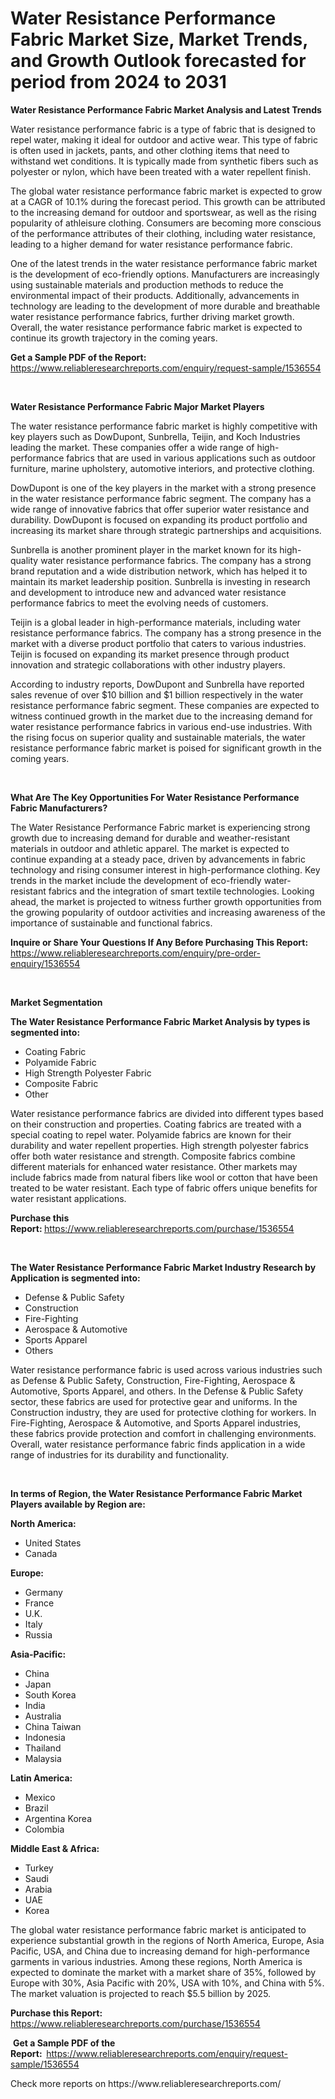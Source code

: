 <p><h1>Water Resistance Performance Fabric Market Size, Market Trends, and Growth Outlook forecasted for period from 2024 to 2031</h1></p><p><strong>Water Resistance Performance Fabric Market Analysis and Latest Trends</strong></p>
<p><p>Water resistance performance fabric is a type of fabric that is designed to repel water, making it ideal for outdoor and active wear. This type of fabric is often used in jackets, pants, and other clothing items that need to withstand wet conditions. It is typically made from synthetic fibers such as polyester or nylon, which have been treated with a water repellent finish.</p><p>The global water resistance performance fabric market is expected to grow at a CAGR of 10.1% during the forecast period. This growth can be attributed to the increasing demand for outdoor and sportswear, as well as the rising popularity of athleisure clothing. Consumers are becoming more conscious of the performance attributes of their clothing, including water resistance, leading to a higher demand for water resistance performance fabric.</p><p>One of the latest trends in the water resistance performance fabric market is the development of eco-friendly options. Manufacturers are increasingly using sustainable materials and production methods to reduce the environmental impact of their products. Additionally, advancements in technology are leading to the development of more durable and breathable water resistance performance fabrics, further driving market growth. Overall, the water resistance performance fabric market is expected to continue its growth trajectory in the coming years.</p></p>
<p><strong>Get a Sample PDF of the Report:&nbsp;</strong> <a href="https://www.reliableresearchreports.com/enquiry/request-sample/1536554">https://www.reliableresearchreports.com/enquiry/request-sample/1536554</a></p>
<p>&nbsp;</p>
<p><strong>Water Resistance Performance Fabric Major Market Players</strong></p>
<p><p>The water resistance performance fabric market is highly competitive with key players such as DowDupont, Sunbrella, Teijin, and Koch Industries leading the market. These companies offer a wide range of high-performance fabrics that are used in various applications such as outdoor furniture, marine upholstery, automotive interiors, and protective clothing.</p><p>DowDupont is one of the key players in the market with a strong presence in the water resistance performance fabric segment. The company has a wide range of innovative fabrics that offer superior water resistance and durability. DowDupont is focused on expanding its product portfolio and increasing its market share through strategic partnerships and acquisitions.</p><p>Sunbrella is another prominent player in the market known for its high-quality water resistance performance fabrics. The company has a strong brand reputation and a wide distribution network, which has helped it to maintain its market leadership position. Sunbrella is investing in research and development to introduce new and advanced water resistance performance fabrics to meet the evolving needs of customers.</p><p>Teijin is a global leader in high-performance materials, including water resistance performance fabrics. The company has a strong presence in the market with a diverse product portfolio that caters to various industries. Teijin is focused on expanding its market presence through product innovation and strategic collaborations with other industry players.</p><p>According to industry reports, DowDupont and Sunbrella have reported sales revenue of over $10 billion and $1 billion respectively in the water resistance performance fabric segment. These companies are expected to witness continued growth in the market due to the increasing demand for water resistance performance fabrics in various end-use industries. With the rising focus on superior quality and sustainable materials, the water resistance performance fabric market is poised for significant growth in the coming years.</p></p>
<p>&nbsp;</p>
<p><strong>What Are The Key Opportunities For Water Resistance Performance Fabric Manufacturers?</strong></p>
<p><p>The Water Resistance Performance Fabric market is experiencing strong growth due to increasing demand for durable and weather-resistant materials in outdoor and athletic apparel. The market is expected to continue expanding at a steady pace, driven by advancements in fabric technology and rising consumer interest in high-performance clothing. Key trends in the market include the development of eco-friendly water-resistant fabrics and the integration of smart textile technologies. Looking ahead, the market is projected to witness further growth opportunities from the growing popularity of outdoor activities and increasing awareness of the importance of sustainable and functional fabrics.</p></p>
<p><strong>Inquire or Share Your Questions If Any Before Purchasing This Report:</strong> <a href="https://www.reliableresearchreports.com/enquiry/pre-order-enquiry/1536554">https://www.reliableresearchreports.com/enquiry/pre-order-enquiry/1536554</a></p>
<p>&nbsp;</p>
<p><strong>Market Segmentation</strong></p>
<p><strong>The Water Resistance Performance Fabric Market Analysis by types is segmented into:</strong></p>
<p><ul><li>Coating Fabric</li><li>Polyamide Fabric</li><li>High Strength Polyester Fabric</li><li>Composite Fabric</li><li>Other</li></ul></p>
<p><p>Water resistance performance fabrics are divided into different types based on their construction and properties. Coating fabrics are treated with a special coating to repel water. Polyamide fabrics are known for their durability and water repellent properties. High strength polyester fabrics offer both water resistance and strength. Composite fabrics combine different materials for enhanced water resistance. Other markets may include fabrics made from natural fibers like wool or cotton that have been treated to be water resistant. Each type of fabric offers unique benefits for water resistant applications.</p></p>
<p><strong>Purchase this Report:&nbsp;</strong><a href="https://www.reliableresearchreports.com/purchase/1536554">https://www.reliableresearchreports.com/purchase/1536554</a></p>
<p>&nbsp;</p>
<p><strong>The Water Resistance Performance Fabric Market Industry Research by Application is segmented into:</strong></p>
<p><ul><li>Defense & Public Safety</li><li>Construction</li><li>Fire-Fighting</li><li>Aerospace & Automotive</li><li>Sports Apparel</li><li>Others</li></ul></p>
<p><p>Water resistance performance fabric is used across various industries such as Defense & Public Safety, Construction, Fire-Fighting, Aerospace & Automotive, Sports Apparel, and others. In the Defense & Public Safety sector, these fabrics are used for protective gear and uniforms. In the Construction industry, they are used for protective clothing for workers. In Fire-Fighting, Aerospace & Automotive, and Sports Apparel industries, these fabrics provide protection and comfort in challenging environments. Overall, water resistance performance fabric finds application in a wide range of industries for its durability and functionality.</p></p>
<p>&nbsp;</p>
<p><strong>In terms of Region, the Water Resistance Performance Fabric Market Players available by Region are:</strong></p>
<p>
    <p> <strong> North America: </strong>
        <ul>
            <li>United States</li>
            <li>Canada</li>
        </ul>
        </p> 
    <p> <strong> Europe: </strong>
        <ul>
            <li>Germany</li>
            <li>France</li>
            <li>U.K.</li>
            <li>Italy</li>
            <li>Russia</li>
        </ul>
        </p> 
    <p> <strong> Asia-Pacific: </strong>
        <ul>
            <li>China</li>
            <li>Japan</li>
            <li>South Korea</li>
            <li>India</li>
            <li>Australia</li>
            <li>China Taiwan</li>
            <li>Indonesia</li>
            <li>Thailand</li>
            <li>Malaysia</li>
        </ul>
        </p> 
    <p> <strong> Latin America: </strong>
        <ul>
            <li>Mexico</li>
            <li>Brazil</li>
            <li>Argentina Korea</li>
            <li>Colombia</li>
        </ul>
        </p> 
    <p> <strong> Middle East & Africa: </strong>
        <ul>
            <li>Turkey</li>
            <li>Saudi</li>
            <li>Arabia</li>
            <li>UAE</li>
            <li>Korea</li>
        </ul>
    </p>
    </p>
<p><p>The global water resistance performance fabric market is anticipated to experience substantial growth in the regions of North America, Europe, Asia Pacific, USA, and China due to increasing demand for high-performance garments in various industries. Among these regions, North America is expected to dominate the market with a market share of 35%, followed by Europe with 30%, Asia Pacific with 20%, USA with 10%, and China with 5%. The market valuation is projected to reach $5.5 billion by 2025.</p></p>
<p><strong>Purchase this Report: </strong><a href="https://www.reliableresearchreports.com/purchase/1536554">https://www.reliableresearchreports.com/purchase/1536554</a></p>
<p>&nbsp;<strong>Get a Sample PDF of the Report:&nbsp;&nbsp;</strong><a href="https://www.reliableresearchreports.com/enquiry/request-sample/1536554">https://www.reliableresearchreports.com/enquiry/request-sample/1536554</a></p>
<p><strong></strong></p>
<p>Check more reports on https://www.reliableresearchreports.com/</p>